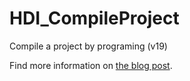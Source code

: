 # HDI_CompileProject

Compile a project by programing (v19)

Find more information on [the blog post](https://blog.4d.com/launch-a-compilation-by-programming/).
